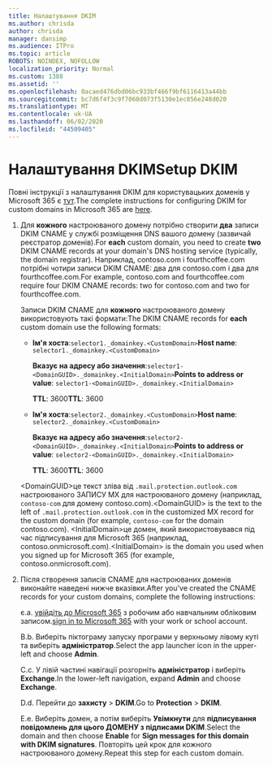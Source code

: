 ```yaml
---
title: Налаштування DKIM
ms.author: chrisda
author: chrisda
manager: dansimp
ms.audience: ITPro
ms.topic: article
ROBOTS: NOINDEX, NOFOLLOW
localization_priority: Normal
ms.custom: 1388
ms.assetid: ''
ms.openlocfilehash: 0acaed476dbd06bc933bf466f9bf6116413a44bb
ms.sourcegitcommit: bc7d6f4f3c9f7060d073f5130e1ec856e248d020
ms.translationtype: MT
ms.contentlocale: uk-UA
ms.lasthandoff: 06/02/2020
ms.locfileid: "44509405"
---
```

# <a name="setup-dkim"></a><span data-ttu-id="6e4dd-102">Налаштування DKIM</span><span class="sxs-lookup"><span data-stu-id="6e4dd-102">Setup DKIM</span></span>

<span data-ttu-id="6e4dd-103">Повні інструкції з налаштування DKIM для користувацьких доменів у Microsoft 365 є [тут](https://docs.microsoft.com/microsoft-365/security/office-365-security/use-dkim-to-validate-outbound-email#steps-you-need-to-do-to-manually-set-up-dkim).</span><span class="sxs-lookup"><span data-stu-id="6e4dd-103">The complete instructions for configuring DKIM for custom domains in Microsoft 365 are [here](https://docs.microsoft.com/microsoft-365/security/office-365-security/use-dkim-to-validate-outbound-email#steps-you-need-to-do-to-manually-set-up-dkim).</span></span>

1. <span data-ttu-id="6e4dd-104">Для **кожного** настроюваного домену потрібно створити **два** записи DKIM CNAME у службі розміщення DNS вашого домену (зазвичай реєстратор доменів).</span><span class="sxs-lookup"><span data-stu-id="6e4dd-104">For **each** custom domain, you need to create **two** DKIM CNAME records at your domain's DNS hosting service (typically, the domain registrar).</span></span> <span data-ttu-id="6e4dd-105">Наприклад, contoso.com і fourthcoffee.com потрібні чотири записи DKIM CNAME: два для contoso.com і два для fourthcoffee.com.</span><span class="sxs-lookup"><span data-stu-id="6e4dd-105">For example, contoso.com and fourthcoffee.com require four DKIM CNAME records: two for contoso.com and two for fourthcoffee.com.</span></span>

   <span data-ttu-id="6e4dd-106">Записи DKIM CNAME для **кожного** настроюваного домену використовують такі формати:</span><span class="sxs-lookup"><span data-stu-id="6e4dd-106">The DKIM CNAME records for **each** custom domain use the following formats:</span></span>

   - <span data-ttu-id="6e4dd-107">**Ім'я хоста**:`selector1._domainkey.<CustomDomain>`</span><span class="sxs-lookup"><span data-stu-id="6e4dd-107">**Host name**: `selector1._domainkey.<CustomDomain>`</span></span>

     <span data-ttu-id="6e4dd-108">**Вказує на адресу або значення**:`selector1-<DomainGUID>._domainkey.<InitialDomain>`</span><span class="sxs-lookup"><span data-stu-id="6e4dd-108">**Points to address or value**: `selector1-<DomainGUID>._domainkey.<InitialDomain>`</span></span>

     <span data-ttu-id="6e4dd-109">**TTL**: 3600</span><span class="sxs-lookup"><span data-stu-id="6e4dd-109">**TTL**: 3600</span></span>

   - <span data-ttu-id="6e4dd-110">**Ім'я хоста**:`selector2._domainkey.<CustomDomain>`</span><span class="sxs-lookup"><span data-stu-id="6e4dd-110">**Host name**: `selector2._domainkey.<CustomDomain>`</span></span>

     <span data-ttu-id="6e4dd-111">**Вказує на адресу або значення**:`selector2-<DomainGUID>._domainkey.<InitialDomain>`</span><span class="sxs-lookup"><span data-stu-id="6e4dd-111">**Points to address or value**: `selector2-<DomainGUID>._domainkey.<InitialDomain>`</span></span>

     <span data-ttu-id="6e4dd-112">**TTL**: 3600</span><span class="sxs-lookup"><span data-stu-id="6e4dd-112">**TTL**: 3600</span></span>

   <span data-ttu-id="6e4dd-113">\<DomainGUID\>це текст зліва від `.mail.protection.outlook.com` настроюваного ЗАПИСУ MX для настроюваного домену (наприклад, `contoso-com` для домену contoso.com).</span><span class="sxs-lookup"><span data-stu-id="6e4dd-113">\<DomainGUID\> is the text to the left of `.mail.protection.outlook.com` in the customized MX record for the custom domain (for example, `contoso-com` for the domain contoso.com).</span></span> <span data-ttu-id="6e4dd-114">\<InitialDomain\>це домен, який використовувався під час підписування для Microsoft 365 (наприклад, contoso.onmicrosoft.com).</span><span class="sxs-lookup"><span data-stu-id="6e4dd-114">\<InitialDomain\> is the domain you used when you signed up for Microsoft 365 (for example, contoso.onmicrosoft.com).</span></span>

2. <span data-ttu-id="6e4dd-115">Після створення записів CNAME для настроюваних доменів виконайте наведені нижче вказівки.</span><span class="sxs-lookup"><span data-stu-id="6e4dd-115">After you've created the CNAME records for your custom domains, complete the following instructions:</span></span>

   <span data-ttu-id="6e4dd-116">є.</span><span class="sxs-lookup"><span data-stu-id="6e4dd-116">a.</span></span> <span data-ttu-id="6e4dd-117">[увійдіть до Microsoft 365](https://support.office.microsoft.com/article/e9eb7d51-5430-4929-91ab-6157c5a050b4) з робочим або навчальним обліковим записом.</span><span class="sxs-lookup"><span data-stu-id="6e4dd-117">[sign in to Microsoft 365](https://support.office.microsoft.com/article/e9eb7d51-5430-4929-91ab-6157c5a050b4) with your work or school account.</span></span>

   <span data-ttu-id="6e4dd-118">B.</span><span class="sxs-lookup"><span data-stu-id="6e4dd-118">b.</span></span> <span data-ttu-id="6e4dd-119">Виберіть піктограму запуску програми у верхньому лівому куті та виберіть **адміністратор**.</span><span class="sxs-lookup"><span data-stu-id="6e4dd-119">Select the app launcher icon in the upper-left and choose **Admin**.</span></span>

   <span data-ttu-id="6e4dd-120">C.</span><span class="sxs-lookup"><span data-stu-id="6e4dd-120">c.</span></span> <span data-ttu-id="6e4dd-121">У лівій частині навігації розгорніть **адміністратор** і виберіть **Exchange**.</span><span class="sxs-lookup"><span data-stu-id="6e4dd-121">In the lower-left navigation, expand **Admin** and choose **Exchange**.</span></span>

   <span data-ttu-id="6e4dd-122">D.</span><span class="sxs-lookup"><span data-stu-id="6e4dd-122">d.</span></span> <span data-ttu-id="6e4dd-123">Перейти до **захисту**  >  **DKIM**.</span><span class="sxs-lookup"><span data-stu-id="6e4dd-123">Go to **Protection** > **DKIM**.</span></span>

   <span data-ttu-id="6e4dd-124">E.</span><span class="sxs-lookup"><span data-stu-id="6e4dd-124">e.</span></span> <span data-ttu-id="6e4dd-125">Виберіть домен, а потім виберіть **Увімкнути** для **підписування повідомлень для цього ДОМЕНУ з підписами DKIM**.</span><span class="sxs-lookup"><span data-stu-id="6e4dd-125">Select the domain and then choose **Enable** for **Sign messages for this domain with DKIM signatures**.</span></span> <span data-ttu-id="6e4dd-126">Повторіть цей крок для кожного настроюваного домену.</span><span class="sxs-lookup"><span data-stu-id="6e4dd-126">Repeat this step for each custom domain.</span></span>
